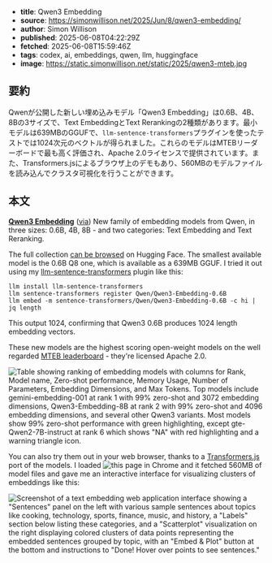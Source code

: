 <!-- metadata -->

- **title**: Qwen3 Embedding
- **source**: https://simonwillison.net/2025/Jun/8/qwen3-embedding/
- **author**: Simon Willison
- **published**: 2025-06-08T04:22:29Z
- **fetched**: 2025-06-08T15:59:46Z
- **tags**: codex, ai, embeddings, qwen, llm, huggingface
- **image**: https://static.simonwillison.net/static/2025/qwen3-mteb.jpg

## 要約

Qwenが公開した新しい埋め込みモデル「Qwen3 Embedding」は0.6B、4B、8Bの3サイズで、Text EmbeddingとText Rerankingの2種類があります。最小モデルは639MBのGGUFで、`llm-sentence-transformers`プラグインを使ったテストでは1024次元のベクトルが得られました。これらのモデルはMTEBリーダーボードで最も高く評価され、Apache 2.0ライセンスで提供されています。また、Transformers.jsによるブラウザ上のデモもあり、560MBのモデルファイルを読み込んでクラスタ可視化を行うことができます。

## 本文

**[Qwen3 Embedding](https://qwenlm.github.io/blog/qwen3-embedding/)** ([via](https://twitter.com/xenovacom/status/1931082176788906006 "@xenovacom")) New family of embedding models from Qwen, in three sizes: 0.6B, 4B, 8B - and two categories: Text Embedding and Text Reranking.

The full collection [can be browsed](https://huggingface.co/collections/Qwen/qwen3-embedding-6841b2055b99c44d9a4c371f) on Hugging Face. The smallest available model is the 0.6B Q8 one, which is available as a 639MB GGUF. I tried it out using my [llm-sentence-transformers](https://github.com/simonw/llm-sentence-transformers) plugin like this:

```
llm install llm-sentence-transformers
llm sentence-transformers register Qwen/Qwen3-Embedding-0.6B
llm embed -m sentence-transformers/Qwen/Qwen3-Embedding-0.6B -c hi | jq length

```

This output 1024, confirming that Qwen3 0.6B produces 1024 length embedding vectors.

These new models are the highest scoring open-weight models on the well regarded [MTEB leaderboard](https://huggingface.co/spaces/mteb/leaderboard) - they're licensed Apache 2.0.

![Table showing ranking of embedding models with columns for Rank, Model name, Zero-shot performance, Memory Usage, Number of Parameters, Embedding Dimensions, and Max Tokens. Top models include gemini-embedding-001 at rank 1 with 99% zero-shot and 3072 embedding dimensions, Qwen3-Embedding-8B at rank 2 with 99% zero-shot and 4096 embedding dimensions, and several other Qwen3 variants. Most models show 99% zero-shot performance with green highlighting, except gte-Qwen2-7B-instruct at rank 6 which shows "NA" with red highlighting and a warning triangle icon.](https://static.simonwillison.net/static/2025/qwen3-mteb.jpg)

You can also try them out in your web browser, thanks to a [Transformers.js](https://huggingface.co/docs/transformers.js/en/index) port of the models. I loaded ![this page in Chrome](https://static.simonwillison.net/static/2025/qwen3-web.jpg) and it fetched 560MB of model files and gave me an interactive interface for visualizing clusters of embeddings like this:

![Screenshot of a text embedding web application interface showing a "Sentences" panel on the left with various sample sentences about topics like cooking, technology, sports, finance, music, and history, a "Labels" section below listing these categories, and a "Scatterplot" visualization on the right displaying colored clusters of data points representing the embedded sentences grouped by topic, with an "Embed & Plot" button at the bottom and instructions to "Done! Hover over points to see sentences."](https://static.simonwillison.net/static/2025/qwen3-web.jpg)
